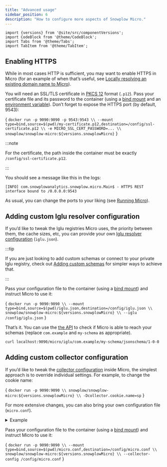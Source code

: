 ```yaml
---
title: "Advanced usage"
sidebar_position: 6
description: "How to configure more aspects of Snowplow Micro."
---
```


```mdx-code-block
import {versions} from '@site/src/componentVersions';
import CodeBlock from '@theme/CodeBlock';
import Tabs from '@theme/Tabs';
import TabItem from '@theme/TabItem';
```

## Enabling HTTPS

While in most cases HTTP is sufficient, you may want to enable HTTPS in Micro (for an example of when that’s useful, see [Locally resolving an existing domain name to Micro](/docs/testing-debugging/snowplow-micro/remote-usage/index.md#locally-resolving-an-existing-domain-name-to-micro)).

You will need an SSL/TLS certificate in [PKCS 12](https://en.wikipedia.org/wiki/PKCS_12) format (`.p12`). Pass your certificate file and its password to the container (using a [bind mount](https://docs.docker.com/storage/bind-mounts/) and an [environment variable](https://docs.docker.com/compose/environment-variables/)). Don’t forget to expose the HTTPS port (by default, 9543):

<CodeBlock language="bash">{
`docker run -p 9090:9090 -p 9543:9543 \\
  --mount type=bind,source=$(pwd)/my-certificate.p12,destination=/config/ssl-certificate.p12 \\
  -e MICRO_SSL_CERT_PASSWORD=... \\
  snowplow/snowplow-micro:${versions.snowplowMicro}`
}</CodeBlock>

:::note

For the certificate, the path inside the container must be exactly `/config/ssl-certificate.p12`.

:::

You should see a message like this in the logs:

```
[INFO] com.snowplowanalytics.snowplow.micro.Main$ - HTTPS REST interface bound to /0.0.0.0:9543
```

As usual, you can change the ports to your liking (see [Running Micro](/docs/testing-debugging/snowplow-micro/basic-usage/index.md#running)).

## Adding custom Iglu resolver configuration

If you’d like to tweak the Iglu registries Micro uses, the priority between them, the cache sizes, etc, you can provide your own [Iglu resolver configuration](/docs/pipeline-components-and-applications/iglu/iglu-resolver/index.md) (`iglu.json`).

:::tip

If you are just looking to add custom schemas or connect to your private Iglu registry, check out [Adding custom schemas](/docs/testing-debugging/snowplow-micro/adding-schemas/index.md) for simpler ways to achieve that.

:::

Pass your configuration file to the container (using a [bind mount](https://docs.docker.com/storage/bind-mounts/)) and instruct Micro to use it:

<CodeBlock language="bash">{
`docker run -p 9090:9090 \\
  --mount type=bind,source=$(pwd)/iglu.json,destination=/config/iglu.json \\
  snowplow/snowplow-micro:${versions.snowplowMicro} \\
  --iglu /config/iglu.json`
}</CodeBlock>

That’s it. You can use the [the API](/docs/pipeline-components-and-applications/snowplow-micro/api/index.md#microiglu) to check if Micro is able to reach your schemas (replace `com.example` and `my-schema` as appropriate).

```bash
curl localhost:9090/micro/iglu/com.example/my-schema/jsonschema/1-0-0
```

## Adding custom collector configuration

If you’d like to tweak the [collector configuration](/docs/pipeline-components-and-applications/stream-collector/configure/index.md) inside Micro, the simplest approach is to override individual settings. For example, to change the cookie name:

<CodeBlock language="bash">{
`docker run -p 9090:9090 \\
  snowplow/snowplow-micro:${versions.snowplowMicro} \\
  -Dcollector.cookie.name=sp`
}</CodeBlock>

For more extensive changes, you can also bring your own configuration file (`micro.conf`).

<details>
<summary>Example</summary>

```hcl reference title="micro.conf"
https://github.com/snowplow-incubator/snowplow-micro/blob/master/example/micro.conf
```

</details>

Pass your configuration file to the container (using a [bind mount](https://docs.docker.com/storage/bind-mounts/)) and instruct Micro to use it:

<CodeBlock language="bash">{
`docker run -p 9090:9090 \\
  --mount type=bind,source=$(pwd)/micro.conf,destination=/config/micro.conf \\
  snowplow/snowplow-micro:${versions.snowplowMicro} \\
  --collector-config /config/micro.conf`
}</CodeBlock>
